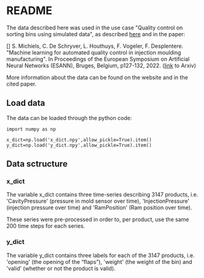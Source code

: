 # README

The data described here was used in the use case "Quality control on sorting bins using simulated data", as described <a href="https://ai4im551107933.wordpress.com/use-case-1a-quality-control-on-sorting-bins-using-simulated-data/">here</a> and in the paper:

[] S. Michiels, C. De Schryver, L. Houthuys, F. Vogeler, F. Desplentere. "Machine learning for automated quality control in injection moulding manufacturing". In Proceedings of the European Symposium on Artificial Neural Networks (ESANN), Bruges, Belgium, p127-132, 2022. (<a href="https://arxiv.org/abs/2206.15285">link</a> to Arxiv)

More information about the data can be found on the website and in the cited paper.

## Load data

The data can be loaded through the python code:

<pre><code class="python">import numpy as np

x_dict=np.load('x_dict.npy',allow_pickle=True).item()
y_dict=np.load('y_dict.npy',allow_pickle=True).item()</code></pre>

## Data sctructure

### x_dict

The variable x_dict contains three time-series describing 3147 products, i.e. 'CavityPressure' (pressure in mold sensor over time), 'InjectionPressure' (injection pressure over time) and 'RamPosition' (Ram position over time). 

These series were pre-processed in order to, per product, use the same 200 time steps for each series. 

### y_dict

The variable y_dict contains three labels for each of the 3147 products, i.e. 'opening' (the opening of the “flaps”), 'weight' (the weight of the bin) and 'valid' (whether or not the product is valid).
